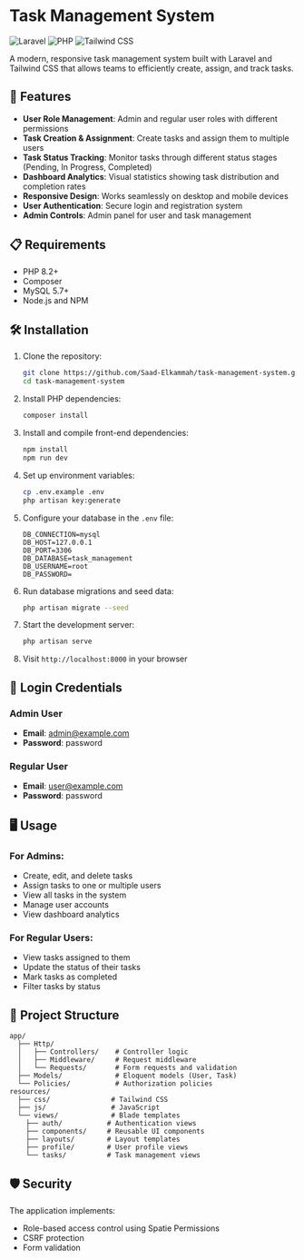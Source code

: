 # Task Management System

![Laravel](https://img.shields.io/badge/Laravel-11.31-red.svg)
![PHP](https://img.shields.io/badge/PHP-8.2+-purple.svg)
![Tailwind CSS](https://img.shields.io/badge/Tailwind_CSS-3.x-38B2AC.svg)

A modern, responsive task management system built with Laravel and Tailwind CSS that allows teams to efficiently create, assign, and track tasks.

## 🚀 Features

- **User Role Management**: Admin and regular user roles with different permissions
- **Task Creation & Assignment**: Create tasks and assign them to multiple users
- **Task Status Tracking**: Monitor tasks through different status stages (Pending, In Progress, Completed)
- **Dashboard Analytics**: Visual statistics showing task distribution and completion rates
- **Responsive Design**: Works seamlessly on desktop and mobile devices
- **User Authentication**: Secure login and registration system
- **Admin Controls**: Admin panel for user and task management

## 📋 Requirements

- PHP 8.2+
- Composer
- MySQL 5.7+
- Node.js and NPM

## 🛠️ Installation

1. Clone the repository:

   ```bash
   git clone https://github.com/Saad-Elkammah/task-management-system.git
   cd task-management-system
   ```
2. Install PHP dependencies:

   ```bash
   composer install
   ```
3. Install and compile front-end dependencies:

   ```bash
   npm install
   npm run dev
   ```
4. Set up environment variables:

   ```bash
   cp .env.example .env
   php artisan key:generate
   ```
5. Configure your database in the `.env` file:

   ```
   DB_CONNECTION=mysql
   DB_HOST=127.0.0.1
   DB_PORT=3306
   DB_DATABASE=task_management
   DB_USERNAME=root
   DB_PASSWORD=
   ```
6. Run database migrations and seed data:

   ```bash
   php artisan migrate --seed
   ```
7. Start the development server:

   ```bash
   php artisan serve
   ```
8. Visit `http://localhost:8000` in your browser

## 🔐 Login Credentials

### Admin User

- **Email**: admin@example.com
- **Password**: password

### Regular User

- **Email**: user@example.com
- **Password**: password

## 🖥️ Usage

### For Admins:

- Create, edit, and delete tasks
- Assign tasks to one or multiple users
- View all tasks in the system
- Manage user accounts
- View dashboard analytics

### For Regular Users:

- View tasks assigned to them
- Update the status of their tasks
- Mark tasks as completed
- Filter tasks by status

## 🔧 Project Structure

```
app/
  ├── Http/
  │   ├── Controllers/    # Controller logic
  │   ├── Middleware/     # Request middleware
  │   └── Requests/       # Form requests and validation
  ├── Models/             # Eloquent models (User, Task)
  └── Policies/           # Authorization policies
resources/
  ├── css/               # Tailwind CSS
  ├── js/                # JavaScript
  └── views/             # Blade templates
    ├── auth/           # Authentication views
    ├── components/     # Reusable UI components
    ├── layouts/        # Layout templates
    ├── profile/        # User profile views
    └── tasks/          # Task management views
```

## 🛡️ Security

The application implements:

- Role-based access control using Spatie Permissions
- CSRF protection
- Form validation
